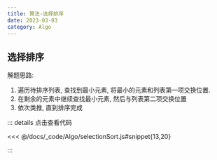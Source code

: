 ```yaml
---
title: 算法-选择排序
date: 2023-03-03
category: Algo
---
```


## 选择排序

解题思路: 

1. 遍历待排序列表, 查找到最小元素, 将最小的元素和列表第一项交换位置. 
2. 在剩余的元素中继续查找最小元素, 然后与列表第二项交换位置
3. 依次类推, 直到排序完成

::: details 点击查看代码

<<< @/docs/_code/Algo/selectionSort.js#snippet{13,20}

:::
